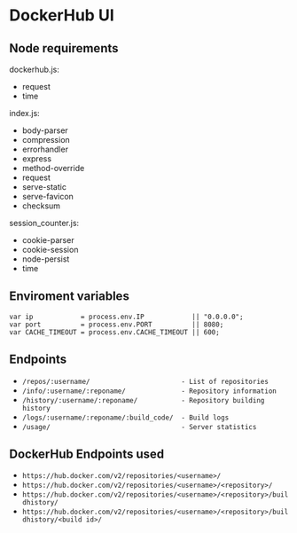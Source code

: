 # DockerHub UI

## Node requirements
dockerhub.js:
 - request
 - time

index.js:
 - body-parser
 - compression
 - errorhandler
 - express
 - method-override
 - request
 - serve-static
 - serve-favicon
 - checksum

session_counter.js:
 - cookie-parser
 - cookie-session
 - node-persist
 - time

## Enviroment variables
```
var ip            = process.env.IP            || "0.0.0.0";
var port          = process.env.PORT          || 8080;
var CACHE_TIMEOUT = process.env.CACHE_TIMEOUT || 600;
```

## Endpoints
 - ```/repos/:username/                       - List of repositories```
 - ```/info/:username/:reponame/              - Repository information```
 - ```/history/:username/:reponame/           - Repository building history```
 - ```/logs/:username/:reponame/:build_code/  - Build logs```
 - ```/usage/                                 - Server statistics```

## DockerHub Endpoints used
 - ```https://hub.docker.com/v2/repositories/<username>/```
 - ```https://hub.docker.com/v2/repositories/<username>/<repository>/```
 - ```https://hub.docker.com/v2/repositories/<username>/<repository>/buildhistory/```
 - ```https://hub.docker.com/v2/repositories/<username>/<repository>/buildhistory/<build id>/```


